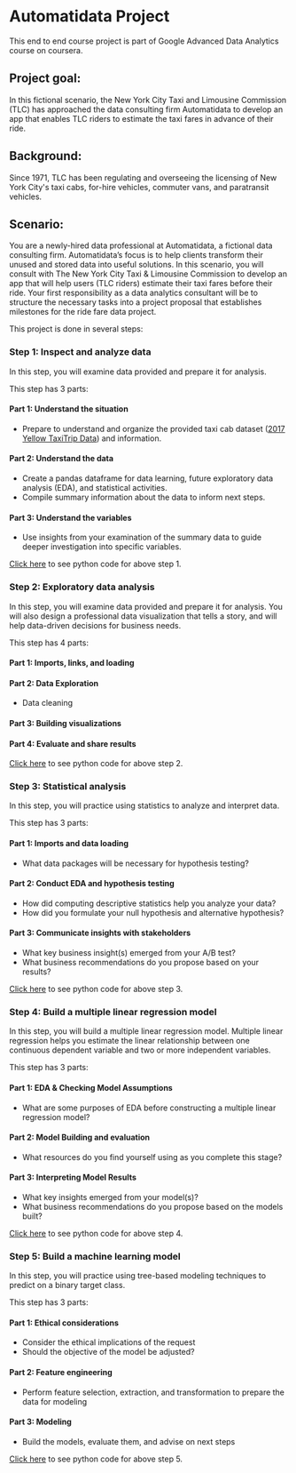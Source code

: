 # Automatidata Project
This end to end course project is part of Google Advanced Data Analytics course on coursera.

## Project goal:
In this fictional scenario, the New York City Taxi and Limousine Commission (TLC) has approached the data consulting firm Automatidata to develop an app that enables TLC riders to estimate the taxi fares in advance of their ride.

## Background:
Since 1971, TLC has been regulating and overseeing the licensing of New York City's taxi cabs, for-hire vehicles, commuter vans, and paratransit vehicles.

## Scenario:
You are a newly-hired data professional at Automatidata, a fictional data consulting firm. Automatidata’s focus is to help clients transform their unused and stored data into useful solutions. In this scenario, you will consult with The New York City Taxi & Limousine Commission to develop an app that will help users (TLC riders) estimate their taxi fares before their ride. Your first responsibility as a data analytics consultant will be to structure the necessary tasks into a project proposal that establishes milestones for the ride fare data project. 

This project is done in several steps:

### Step 1: Inspect and analyze data
In this step, you will examine data provided and prepare it for analysis.

This step has 3 parts:

#### Part 1: Understand the situation
* Prepare to understand and organize the provided taxi cab dataset ([2017 Yellow TaxiTrip Data](https://data.cityofnewyork.us/Transportation/2017-Yellow-Taxi-Trip-Data/biws-g3hs)) and information.

#### Part 2: Understand the data
* Create a pandas dataframe for data learning, future exploratory data analysis (EDA), and statistical activities.
* Compile summary information about the data to inform next steps.

#### Part 3: Understand the variables
* Use insights from your examination of the summary data to guide deeper investigation into specific variables.

[Click here](https://github.com/rajmanish31/Automatidata-project/blob/main/Code/Inspect_and_analyse_data.ipynb) to see python code for above step 1.

### Step 2: Exploratory data analysis
In this step, you will examine data provided and prepare it for analysis. You will also design a professional data visualization that tells a story, and will help data-driven decisions for business needs.

This step has 4 parts:

#### Part 1: Imports, links, and loading

####  Part 2: Data Exploration
* Data cleaning

#### Part 3: Building visualizations

#### Part 4: Evaluate and share results

[Click here](https://github.com/rajmanish31/Automatidata-project/blob/main/Code/EDA.ipynb) to see python code for above step 2.

### Step 3: Statistical analysis
In this step, you will practice using statistics to analyze and interpret data.

This step has 3 parts:

#### Part 1: Imports and data loading
* What data packages will be necessary for hypothesis testing?

#### Part 2: Conduct EDA and hypothesis testing
* How did computing descriptive statistics help you analyze your data?
* How did you formulate your null hypothesis and alternative hypothesis?

#### Part 3: Communicate insights with stakeholders
* What key business insight(s) emerged from your A/B test?
* What business recommendations do you propose based on your results?

[Click here](https://github.com/rajmanish31/Automatidata-project/blob/main/Code/Statistical_analysis.ipynb) to see python code for above step 3.

### Step 4: Build a multiple linear regression model
In this step, you will build a multiple linear regression model. Multiple linear regression helps you estimate the linear relationship between one continuous dependent variable and two or more independent variables.

This step has 3 parts:

#### Part 1: EDA & Checking Model Assumptions
* What are some purposes of EDA before constructing a multiple linear regression model?

#### Part 2: Model Building and evaluation
* What resources do you find yourself using as you complete this stage?

#### Part 3: Interpreting Model Results
* What key insights emerged from your model(s)?
* What business recommendations do you propose based on the models built?

[Click here](https://github.com/rajmanish31/Automatidata-project/blob/main/Code/Multiple_linear_regression_model.ipynb) to see python code for above step 4.

### Step 5: Build a machine learning model
In this step, you will practice using tree-based modeling techniques to predict on a binary target class.

This step has 3 parts:

#### Part 1: Ethical considerations
* Consider the ethical implications of the request
* Should the objective of the model be adjusted?

#### Part 2: Feature engineering
* Perform feature selection, extraction, and transformation to prepare the data for modeling

#### Part 3: Modeling
* Build the models, evaluate them, and advise on next steps

[Click here](https://github.com/rajmanish31/Automatidata-project/blob/main/Code/Machine_learning_model.ipynb) to see python code for above step 5.
